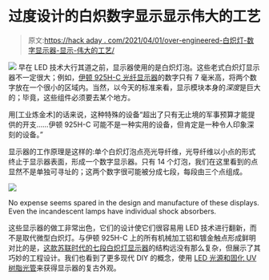 # 过度设计的白炽数字显示显示伟大的工艺

> 原文:[https://hack aday . com/2021/04/01/over-engineered-白炽灯-数字显示器-显示-伟大的工艺/](https://hackaday.com/2021/04/01/over-engineered-incandescent-numerical-display-shows-great-workmanship/)

[![](../Images/b5b77eef41dd9f12250e512e73500fca.png)](https://hackaday.com/wp-content/uploads/2021/03/eaton925hc.jpg) 早在 LED 技术大行其道之前，显示器使用的是白炽灯泡。这些老式白炽灯显示器不一定很大；例如，[伊顿 925H-C 光纤显示器](http://www.industrialalchemy.org/articleview.php?item=3164)的数字只有 7 毫米高，将两个数字放在一个很小的区域内。当然，以今天的标准来看，显示模块本身的*深度*是巨大的；毕竟，这些组件必须要去某个地方。

用[工业炼金术]的话来说，这种特殊的设备“超出了只有无止境的军事预算才能提供的开支……伊顿 925H-C 可能不是一种实用的设备，但肯定是一种令人印象深刻的设备。”

显示器的工作原理是这样的:单个白炽灯泡点亮光导纤维，光导纤维以小点的形式终止于显示器表面，形成一个数字显示器。只有 14 个灯泡，我们在这里看到的点显然不是单独可寻址的；这两个数字很可能被分成七段，每段由三个点组成。

[![](../Images/692a999dfc04e716e11c74fff9d51b9b.png)](https://hackaday.com/wp-content/uploads/2021/03/eaton-925hc2.jpg)

No expense seems spared in the design and manufacture of these displays. Even the incandescent lamps have individual shock absorbers.

这些显示器的做工非常出色，它们的设计使它们很容易用 LED 技术进行翻新，而不是取代微型白炽灯。与伊顿 925H-C 上的所有机械加工铝和镀金触点形成鲜明对比的是，[这款苏联时代的七段白炽灯显示器](https://hackaday.com/2018/11/06/soviet-era-7-segment-display-built-like-a-tank/)的结构远没有那么复杂，但展示了其巧妙的工程设计。我们也看到了更多现代 DIY 的概念，使用 [LED 光源和固化 UV 树脂光管](https://hackaday.com/2020/08/22/unique-led-display-inspired-by-fighter-jet-dashboard/)来获得显示器的复古外观。